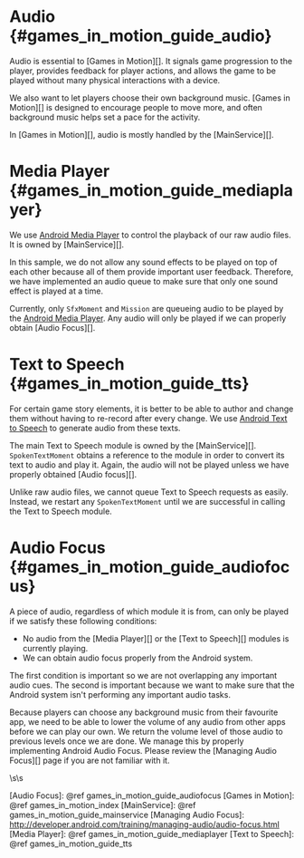 Audio {#games_in_motion_guide_audio}
=====

Audio is essential to [Games in Motion][]. It signals game progression to the
player, provides feedback for player actions, and allows the game to be played
without many physical interactions with a device.

We also want to let players choose their own background music.
[Games in Motion][] is designed to encourage people to move more, and often
background music helps set a pace for the activity.

In [Games in Motion][], audio is mostly handled by the [MainService][].

# Media Player {#games_in_motion_guide_mediaplayer}

We use [Android Media Player][] to control the playback of our raw audio files.
It is owned by [MainService][].

In this sample, we do not allow any sound effects to be played on top of each
other because all of them provide important user feedback. Therefore, we have
implemented an audio queue to make sure that only one sound effect is played at
a time.

Currently, only `SfxMoment` and `Mission` are queueing audio to be played by the
[Android Media Player][]. Any audio will only be played if we can properly
obtain [Audio Focus][].

# Text to Speech {#games_in_motion_guide_tts}

For certain game story elements, it is better to be able to author and change
them without having to re-record after every change. We use
[Android Text to Speech][] to generate audio from these texts.

The main Text to Speech module is owned by the [MainService][].
`SpokenTextMoment` obtains a reference to the module in order to convert its
text to audio and play it. Again, the audio will not be played unless we have
properly obtained [Audio focus][].

Unlike raw audio files, we cannot queue Text to Speech requests as easily.
Instead, we restart any `SpokenTextMoment` until we are successful in calling
the Text to Speech module.

# Audio Focus {#games_in_motion_guide_audiofocus}

A piece of audio, regardless of which module it is from, can only be played if
we satisfy these following conditions:

* No audio from the [Media Player][] or the [Text to Speech][] modules is
  currently playing.
* We can obtain audio focus properly from the Android system.

The first condition is important so we are not overlapping any important audio
cues. The second is important because we want to make sure that the Android
system isn't performing any important audio tasks.

Because players can choose any background music from their favourite app, we
need to be able to lower the volume of any audio from other apps before we can
play our own. We return the volume level of those audio to previous levels once
we are done. We manage this by properly implementing Android Audio Focus. Please
review the [Managing Audio Focus][] page if you are not familiar with it.

\s\s

  [Android Media Player]: http://developer.android.com/reference/android/media/MediaPlayer.html
  [Android Text to Speech]: http://developer.android.com/reference/android/speech/tts/TextToSpeech.html
  [Audio Focus]: @ref games_in_motion_guide_audiofocus
  [Games in Motion]: @ref games_in_motion_index
  [MainService]: @ref games_in_motion_guide_mainservice
  [Managing Audio Focus]: http://developer.android.com/training/managing-audio/audio-focus.html
  [Media Player]: @ref games_in_motion_guide_mediaplayer
  [Text to Speech]: @ref games_in_motion_guide_tts
